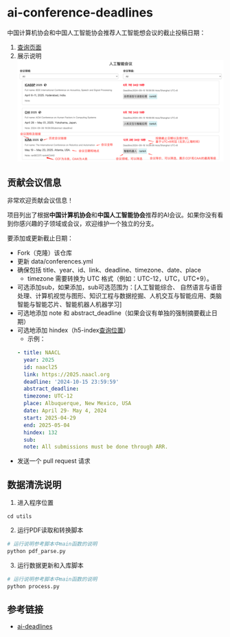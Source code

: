 # ai-conference-deadlines
中国计算机协会和中国人工智能协会推荐人工智能想会议的截止投稿日期：
1. [查询页面](https://www.aihomecaring.com/?conference/)
2. 展示说明
![ai-conference-dealines-demo.png](assets%2Fai-conference-dealines-demo.png)

## 贡献会议信息

非常欢迎贡献会议信息！

项目列出了根据**中国计算机协会**和**中国人工智能协会**推荐的AI会议。如果你没有看到你感兴趣的子领域或会议，欢迎维护一个独立的分支。

要添加或更新截止日期：

- Fork（克隆）该仓库
- 更新 data/conferences.yml
- 确保包括 title、year、id、link、deadline、timezone、date、place
   + timezone 需要转换为 UTC 格式（例如：UTC-12，UTC，UTC+9）。
- 可选添加sub，如果添加，sub可选范围为：[人工智能综合、 自然语言与语音处理、计算机视觉与图形、知识工程与数据挖掘、人机交互与智能应用、类脑智能与智能芯片、智能机器人机器学习]
- 可选地添加 note 和 abstract_deadline（如果会议有单独的强制摘要截止日期）
- 可选地添加 hindex（h5-index[查询位置](https://scholar.google.com/citations?view_op=top_venues&vq=eng)）
  - 示例：
  ```yaml
  - title: NAACL
    year: 2025
    id: naacl25
    link: https://2025.naacl.org
    deadline: '2024-10-15 23:59:59'
    abstract_deadline: 
    timezone: UTC-12
    place: Albuquerque, New Mexico, USA
    date: April 29- May 4, 2024
    start: 2025-04-29
    end: 2025-05-04
    hindex: 132
    sub: 
    note: All submissions must be done through ARR.
  ```
- 发送一个 pull request 请求

## 数据清洗说明
1. 进入程序位置
```shell
cd utils
```
2. 运行PDF读取和转换脚本
```python
# 运行说明参考脚本中main函数的说明
python pdf_parse.py
```
3. 运行数据更新和入库脚本
```python
# 运行说明参考脚本中main函数的说明
python process.py
```

## 参考链接
- [ai-deadlines](https://github.com/paperswithcode/ai-deadlines)
